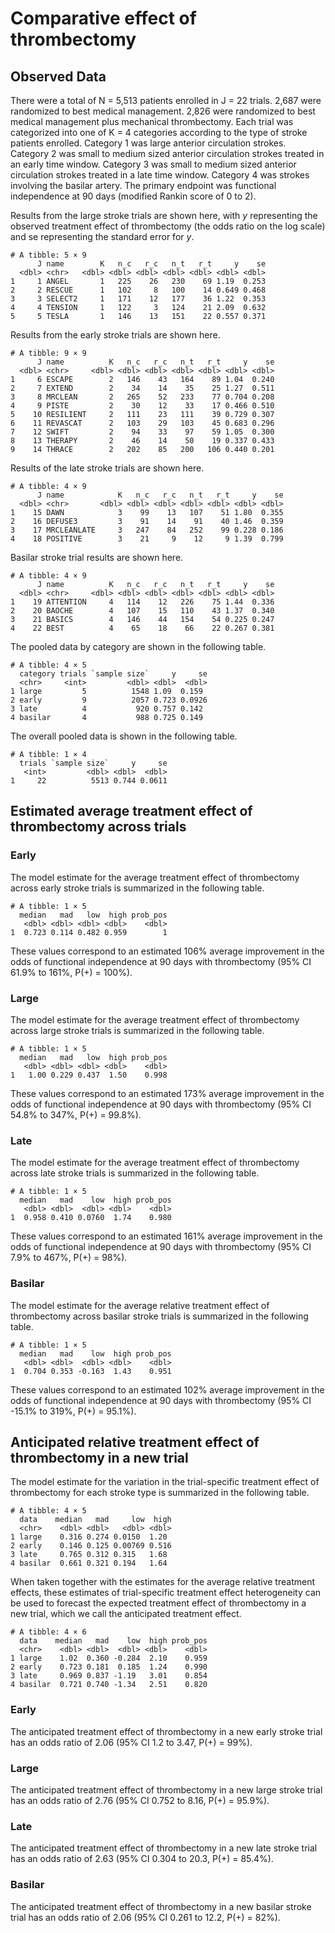 # Comparative effect of thrombectomy


## Observed Data

There were a total of N = 5,513 patients enrolled in J = 22 trials.
2,687 were randomized to best medical management. 2,826 were randomized
to best medical management plus mechanical thrombectomy. Each trial was
categorized into one of K = 4 categories according to the type of stroke
patients enrolled. Category 1 was large anterior circulation strokes.
Category 2 was small to medium sized anterior circulation strokes
treated in an early time window. Category 3 was small to medium sized
anterior circulation strokes treated in a late time window. Category 4
was strokes involving the basilar artery. The primary endpoint was
functional independence at 90 days (modified Rankin score of 0 to 2).

Results from the large stroke trials are shown here, with $y$
representing the observed treatment effect of thrombectomy (the odds
ratio on the log scale) and $\text{se}$ representing the standard error
for $y$.

    # A tibble: 5 × 9
          J name        K   n_c   r_c   n_t   r_t     y    se
      <dbl> <chr>   <dbl> <dbl> <dbl> <dbl> <dbl> <dbl> <dbl>
    1     1 ANGEL       1   225    26   230    69 1.19  0.253
    2     2 RESCUE      1   102     8   100    14 0.649 0.468
    3     3 SELECT2     1   171    12   177    36 1.22  0.353
    4     4 TENSION     1   122     3   124    21 2.09  0.632
    5     5 TESLA       1   146    13   151    22 0.557 0.371

Results from the early stroke trials are shown here.

    # A tibble: 9 × 9
          J name          K   n_c   r_c   n_t   r_t     y    se
      <dbl> <chr>     <dbl> <dbl> <dbl> <dbl> <dbl> <dbl> <dbl>
    1     6 ESCAPE        2   146    43   164    89 1.04  0.240
    2     7 EXTEND        2    34    14    35    25 1.27  0.511
    3     8 MRCLEAN       2   265    52   233    77 0.704 0.208
    4     9 PISTE         2    30    12    33    17 0.466 0.510
    5    10 RESILIENT     2   111    23   111    39 0.729 0.307
    6    11 REVASCAT      2   103    29   103    45 0.683 0.296
    7    12 SWIFT         2    94    33    97    59 1.05  0.300
    8    13 THERAPY       2    46    14    50    19 0.337 0.433
    9    14 THRACE        2   202    85   200   106 0.440 0.201

Results of the late stroke trials are shown here.

    # A tibble: 4 × 9
          J name            K   n_c   r_c   n_t   r_t     y    se
      <dbl> <chr>       <dbl> <dbl> <dbl> <dbl> <dbl> <dbl> <dbl>
    1    15 DAWN            3    99    13   107    51 1.80  0.355
    2    16 DEFUSE3         3    91    14    91    40 1.46  0.359
    3    17 MRCLEANLATE     3   247    84   252    99 0.228 0.186
    4    18 POSITIVE        3    21     9    12     9 1.39  0.799

Basilar stroke trial results are shown here.

    # A tibble: 4 × 9
          J name          K   n_c   r_c   n_t   r_t     y    se
      <dbl> <chr>     <dbl> <dbl> <dbl> <dbl> <dbl> <dbl> <dbl>
    1    19 ATTENTION     4   114    12   226    75 1.44  0.336
    2    20 BAOCHE        4   107    15   110    43 1.37  0.340
    3    21 BASICS        4   146    44   154    54 0.225 0.247
    4    22 BEST          4    65    18    66    22 0.267 0.381

The pooled data by category are shown in the following table.

    # A tibble: 4 × 5
      category trials `sample size`     y     se
      <chr>     <int>         <dbl> <dbl>  <dbl>
    1 large         5          1548 1.09  0.159 
    2 early         9          2057 0.723 0.0926
    3 late          4           920 0.757 0.142 
    4 basilar       4           988 0.725 0.149 

The overall pooled data is shown in the following table.

    # A tibble: 1 × 4
      trials `sample size`     y     se
       <int>         <dbl> <dbl>  <dbl>
    1     22          5513 0.744 0.0611

## Estimated average treatment effect of thrombectomy across trials

### Early

The model estimate for the average treatment effect of thrombectomy
across early stroke trials is summarized in the following table.

    # A tibble: 1 × 5
      median   mad   low  high prob_pos
       <dbl> <dbl> <dbl> <dbl>    <dbl>
    1  0.723 0.114 0.482 0.959        1

These values correspond to an estimated 106% average improvement in the
odds of functional independence at 90 days with thrombectomy (95% CI
61.9% to 161%, P(+) = 100%).

### Large

The model estimate for the average treatment effect of thrombectomy
across large stroke trials is summarized in the following table.

    # A tibble: 1 × 5
      median   mad   low  high prob_pos
       <dbl> <dbl> <dbl> <dbl>    <dbl>
    1   1.00 0.229 0.437  1.50    0.998

These values correspond to an estimated 173% average improvement in the
odds of functional independence at 90 days with thrombectomy (95% CI
54.8% to 347%, P(+) = 99.8%).

### Late

The model estimate for the average treatment effect of thrombectomy
across late stroke trials is summarized in the following table.

    # A tibble: 1 × 5
      median   mad    low  high prob_pos
       <dbl> <dbl>  <dbl> <dbl>    <dbl>
    1  0.958 0.410 0.0760  1.74    0.980

These values correspond to an estimated 161% average improvement in the
odds of functional independence at 90 days with thrombectomy (95% CI
7.9% to 467%, P(+) = 98%).

### Basilar

The model estimate for the average relative treatment effect of
thrombectomy across basilar stroke trials is summarized in the following
table.

    # A tibble: 1 × 5
      median   mad    low  high prob_pos
       <dbl> <dbl>  <dbl> <dbl>    <dbl>
    1  0.704 0.353 -0.163  1.43    0.951

These values correspond to an estimated 102% average improvement in the
odds of functional independence at 90 days with thrombectomy (95% CI
-15.1% to 319%, P(+) = 95.1%).

## Anticipated relative treatment effect of thrombectomy in a new trial

The model estimate for the variation in the trial-specific treatment
effect of thrombectomy for each stroke type is summarized in the
following table.

    # A tibble: 4 × 5
      data    median   mad     low  high
      <chr>    <dbl> <dbl>   <dbl> <dbl>
    1 large    0.316 0.274 0.0150  1.20 
    2 early    0.146 0.125 0.00769 0.516
    3 late     0.765 0.312 0.315   1.68 
    4 basilar  0.661 0.321 0.194   1.64 

When taken together with the estimates for the average relative
treatment effects, these estimates of trial-specific treatment effect
heterogeneity can be used to forecast the expected treatment effect of
thrombectomy in a new trial, which we call the anticipated treatment
effect.

    # A tibble: 4 × 6
      data    median   mad    low  high prob_pos
      <chr>    <dbl> <dbl>  <dbl> <dbl>    <dbl>
    1 large    1.02  0.360 -0.284  2.10    0.959
    2 early    0.723 0.181  0.185  1.24    0.990
    3 late     0.969 0.837 -1.19   3.01    0.854
    4 basilar  0.721 0.740 -1.34   2.51    0.820

### Early

The anticipated treatment effect of thrombectomy in a new early stroke
trial has an odds ratio of 2.06 (95% CI 1.2 to 3.47, P(+) = 99%).

### Large

The anticipated treatment effect of thrombectomy in a new large stroke
trial has an odds ratio of 2.76 (95% CI 0.752 to 8.16, P(+) = 95.9%).

### Late

The anticipated treatment effect of thrombectomy in a new late stroke
trial has an odds ratio of 2.63 (95% CI 0.304 to 20.3, P(+) = 85.4%).

### Basilar

The anticipated treatment effect of thrombectomy in a new basilar stroke
trial has an odds ratio of 2.06 (95% CI 0.261 to 12.2, P(+) = 82%).
